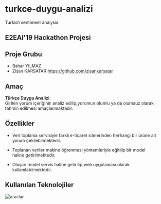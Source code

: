 # turkce-duygu-analizi
Turkish sentiment analysis

## E2EAI'19 Hackathon Projesi 

## Proje Grubu

* Bahar YILMAZ 
* Zişan KARSATAR https://github.com/zisankarsatar

## Amaç

<b>Türkçe Duygu Analizi</b>:<br>
Girilen yorum içeriğinin analiz edilip,yorumun olumlu ya da olumsuz olarak tahmin edilmesi amaçlanmaktadır.

## Özellikler

* Veri toplama servisiyle farklı e-ticaret sitelerinden herhangi bir ürüne ait yorum çekilebilmektedir.

* Toplanan veriler makine öğrenmesi yöntemleriyle eğitilip bir model haline getirilmektedir. 

* Oluşan model servis haline getirilip,web uygulaması olarak kullanılabilmektedir.



## Kullanılan Teknolojiler
![araclar](https://user-images.githubusercontent.com/48556212/71591376-23b0a500-2b3d-11ea-8d3d-1e50473cad43.png)

